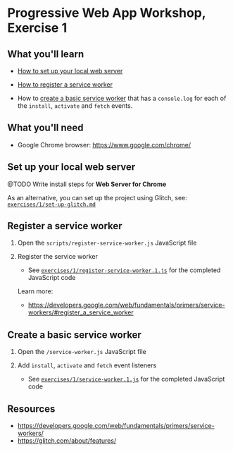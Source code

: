 # Progressive Web App Workshop, Exercise 1

## What you'll learn

- [How to set up your local web server](#set-up-your-local-web-server)

- [How to register a service worker](#register-a-service-worker)

- How to [create a basic service worker](#create-a-basic-service-worker) that has a `console.log` for each of the `install`, `activate` and `fetch` events.

## What you'll need

- Google Chrome browser: https://www.google.com/chrome/

## Set up your local web server

@TODO Write install steps for **Web Server for Chrome**

As an alternative, you can set up the project using Glitch, see: [`exercises/1/set-up-glitch.md`](/exercises/1/set-up-glitch.md)


## Register a service worker

1. Open the `scripts/register-service-worker.js` JavaScript file

2. Register the service worker

    - See [`exercises/1/register-service-worker.1.js`](register-service-worker.1.js) for the completed JavaScript code

    Learn more:

    - https://developers.google.com/web/fundamentals/primers/service-workers/#register_a_service_worker

## Create a basic service worker

1. Open the `/service-worker.js` JavaScript file

2. Add `install`, `activate` and `fetch` event listeners

    - See [`exercises/1/service-worker.1.js`](service-worker.1.js) for the completed JavaScript code

## Resources

- https://developers.google.com/web/fundamentals/primers/service-workers/
- https://glitch.com/about/features/
